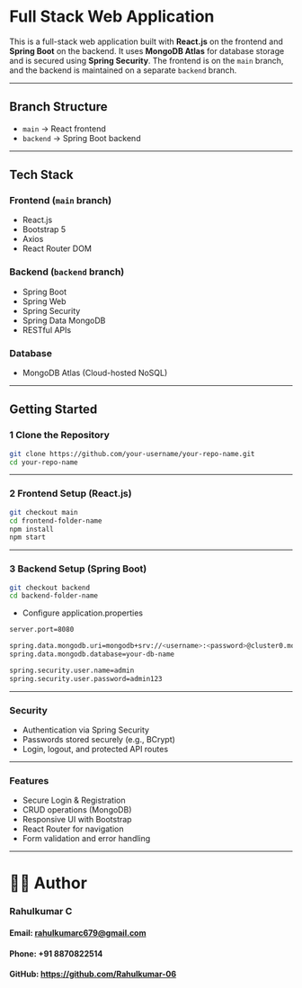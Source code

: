 #  Full Stack Web Application

This is a full-stack web application built with **React.js** on the frontend and **Spring Boot** on the backend. It uses **MongoDB Atlas** for database storage and is secured using **Spring Security**. The frontend is on the `main` branch, and the backend is maintained on a separate `backend` branch.

---

##  Branch Structure

- `main` → React frontend
- `backend` → Spring Boot backend

---

##  Tech Stack

###  Frontend (`main` branch)
- React.js
- Bootstrap 5
- Axios
- React Router DOM

###  Backend (`backend` branch)
- Spring Boot
- Spring Web
- Spring Security
- Spring Data MongoDB
- RESTful APIs

###  Database
- MongoDB Atlas (Cloud-hosted NoSQL)

---

##  Getting Started

### 1 Clone the Repository

```bash
git clone https://github.com/your-username/your-repo-name.git
cd your-repo-name
````
---
### 2 Frontend Setup (React.js)
```bash
git checkout main
cd frontend-folder-name
npm install
npm start
````
---
### 3 Backend Setup (Spring Boot)
````bash
git checkout backend
cd backend-folder-name
````
- Configure application.properties
````bash
server.port=8080

spring.data.mongodb.uri=mongodb+srv://<username>:<password>@cluster0.mongodb.net/your-db-name?retryWrites=true&w=majority
spring.data.mongodb.database=your-db-name

spring.security.user.name=admin
spring.security.user.password=admin123
````
---
###  Security
- Authentication via Spring Security
- Passwords stored securely (e.g., BCrypt)
- Login, logout, and protected API routes
---
### Features
- Secure Login & Registration
- CRUD operations (MongoDB)
- Responsive UI with Bootstrap
- React Router for navigation
- Form validation and error handling
---
# 🙋‍♂️ Author
### Rahulkumar C
####  Email: rahulkumarc679@gmail.com
#### Phone: +91 8870822514
#### GitHub: https://github.com/Rahulkumar-06




